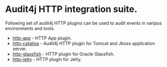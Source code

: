 # Audit4j HTTP integration suite.

Following set of audit4j HTTP plugins can be used to audit events in varipus environments and tools.

* [http-app] - HTTP App plugin.
* [http-catalina] - Audit4j HTTP plugin for Tomcat and Jboss application server.
* [http-glassfish] - HTTP plugin for Oracle Glassfish.
* [http-jetty] - HTTP plugin for Jetty.



[http-app]:/audit4j-http-app/README.md
[http-catalina]:/audit4j-http-catalina/README.md
[http-glassfish]:/audit4j-http-glassfish/README.md
[http-jetty]:/audit4j-http-jetty/README.md
